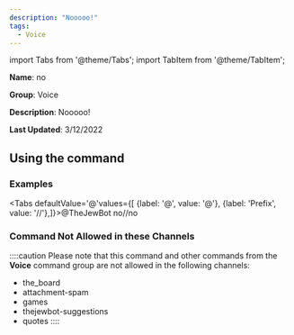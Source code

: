 ```yaml
---
description: "Nooooo!"
tags:
  - Voice
---
```

import Tabs from '@theme/Tabs';
import TabItem from '@theme/TabItem';

**Name**: no

**Group**: Voice

**Description**: Nooooo!

**Last Updated**: 3/12/2022

## Using the command

### Examples
<Tabs defaultValue='@'values={[ {label: '@', value: '@'}, {label: 'Prefix', value: '//'},]}><TabItem value='@'>@TheJewBot no</TabItem><TabItem value='//'>//no</TabItem></Tabs>

### Command Not Allowed in these Channels
::::caution Please note that this command and other commands from the **Voice** command group are not allowed in the following channels:
- the_board
- attachment-spam
- games
- thejewbot-suggestions
- quotes
::::